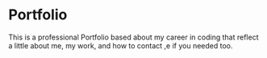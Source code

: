# Portfolio

This is a professional Portfolio based about my career in coding that reflect a little about me, my work, and how to contact ,e if you needed too. 
